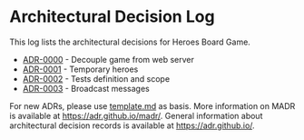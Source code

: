 # Architectural Decision Log

This log lists the architectural decisions for Heroes Board Game.

* [ADR-0000](0000-decouple-game-from-web-server.md) - Decouple game from web server
* [ADR-0001](0001-temporary-heroes.md) - Temporary heroes
* [ADR-0002](0002-tests-definition-and-scope.md) - Tests definition and scope
* [ADR-0003](0003-broadcast-messages.md) - Broadcast messages

For new ADRs, please use [template.md](template.md) as basis.
More information on MADR is available at <https://adr.github.io/madr/>.
General information about architectural decision records is available at <https://adr.github.io/>.
